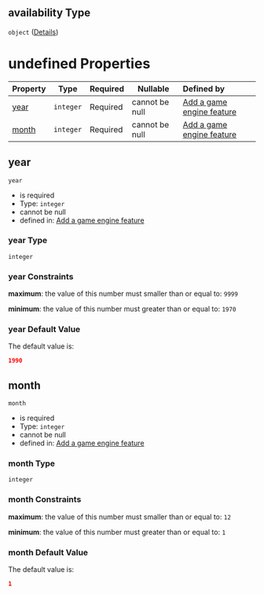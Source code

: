 ## availability Type

`object` ([Details](add-gameengine-properties-availability.md))

# undefined Properties

| Property        | Type      | Required | Nullable       | Defined by                                                                                                                                              |
| :-------------- | --------- | -------- | -------------- | :------------------------------------------------------------------------------------------------------------------------------------------------------ |
| [year](#year)   | `integer` | Required | cannot be null | [Add a game engine feature](add-gameengine-properties-availability-properties-year.md "add-gameengine.json#/properties/availability/properties/year")   |
| [month](#month) | `integer` | Required | cannot be null | [Add a game engine feature](add-gameengine-properties-availability-properties-month.md "add-gameengine.json#/properties/availability/properties/month") |

## year




`year`

-   is required
-   Type: `integer`
-   cannot be null
-   defined in: [Add a game engine feature](add-gameengine-properties-availability-properties-year.md "add-gameengine.json#/properties/availability/properties/year")

### year Type

`integer`

### year Constraints

**maximum**: the value of this number must smaller than or equal to: `9999`

**minimum**: the value of this number must greater than or equal to: `1970`

### year Default Value

The default value is:

```json
1990
```

## month




`month`

-   is required
-   Type: `integer`
-   cannot be null
-   defined in: [Add a game engine feature](add-gameengine-properties-availability-properties-month.md "add-gameengine.json#/properties/availability/properties/month")

### month Type

`integer`

### month Constraints

**maximum**: the value of this number must smaller than or equal to: `12`

**minimum**: the value of this number must greater than or equal to: `1`

### month Default Value

The default value is:

```json
1
```
